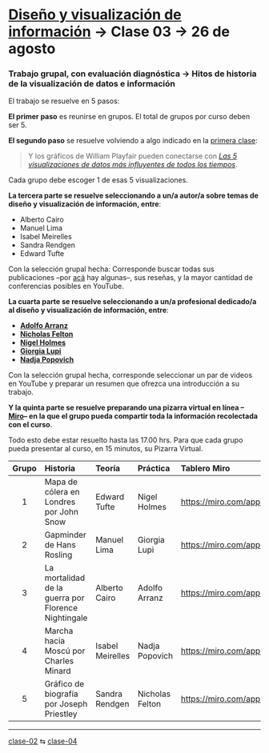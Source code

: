 # [Diseño y visualización de información](https://github.com/profesorfaco/troncal) → Clase 03 → 26 de agosto

### Trabajo grupal, con evaluación diagnóstica → Hitos de historia de la visualización de datos e información

El trabajo se resuelve en 5 pasos:

**El primer paso** es reunirse en grupos. El total de grupos por curso deben ser 5. 

**El segundo paso** se resuelve volviendo a algo indicado en la [primera clase](https://github.com/profesorfaco/troncal/tree/main/clase-01): 

> Y los gráficos de William Playfair pueden conectarse con [*Las 5 visualizaciones de datos más influyentes de todos los tiempos*](https://www.tableau.com/es-es/learn/whitepapers/5-most-influential-visualizations).

Cada grupo debe escoger 1 de esas 5 visualizaciones.

**La tercera parte se resuelve seleccionando a un/a autor/a sobre temas de diseño y visualización de información, entre**:

- Alberto Cairo
- Manuel Lima
- Isabel Meirelles
- Sandra Rendgen
- Edward Tufte

Con la selección grupal hecha: Corresponde buscar todas sus publicaciones –por [acá](https://www.visualcinnamon.com/resources/learning-data-visualization/books/) hay algunas–, sus reseñas, y la mayor cantidad de conferencias posibles en YouTube.

**La cuarta parte se resuelve seleccionando a un/a profesional dedicado/a al diseño y visualización de información, entre**:

- [**Adolfo Arranz**](https://www.perdigallos.com/)
- [**Nicholas Felton**](https://feltron.com/)
- [**Nigel Holmes**](https://nigelholmes.com/)
- [**Giorgia Lupi**](https://giorgialupi.com/)
- [**Nadja Popovich**](https://nadjapopovich.com/)

Con la selección grupal hecha, corresponde seleccionar un par de videos en YouTube y preparar un resumen que ofrezca una introducción a su trabajo.

**Y la quinta parte se resuelve preparando una pizarra virtual en línea –[Miro](https://miro.com/es/pizarra-virtual/)– en la que el grupo pueda compartir toda la información recolectada con el curso**.

Todo esto debe estar resuelto hasta las 17.00 hrs. Para que cada grupo pueda presentar al curso, en 15 minutos, su Pizarra Virtual.

| Grupo | Historia | Teoría | Práctica | Tablero Miro |
|:-----:|:---------|:-------|:---------|:-------------|
| 1 | Mapa de cólera en Londres por John Snow | Edward Tufte | Nigel Holmes | https://miro.com/app/board/uXjVJPydOvM=/ | 
| 2 | Gapminder de Hans Rosling | Manuel Lima | Giorgia Lupi | https://miro.com/app/board/uXjVJPxjv9w=/ | 
| 3 | La mortalidad de la guerra por Florence Nightingale | Alberto Cairo | Adolfo Arranz | https://miro.com/app/board/uXjVJPx4d1k=/ | 
| 4 | Marcha hacia Moscú por Charles Minard | Isabel Meirelles | Nadja Popovich | https://miro.com/app/board/uXjVJPyVuEM=/ | 
| 5 | Gráfico de biografía por Joseph Priestley | Sandra Rendgen | Nicholas Felton | https://miro.com/app/board/uXjVJPycI14=/ | 

_ _ _ _ 

[clase-02](https://github.com/profesorfaco/troncal/blob/main/clase-02/README.md) ⇆ [clase-04](https://github.com/profesorfaco/troncal/blob/main/clase-04/README.md)
